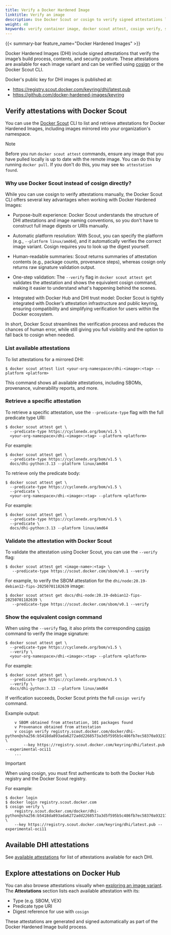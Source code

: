 ```yaml
---
title: Verify a Docker Hardened Image
linktitle: Verify an image
description: Use Docker Scout or cosign to verify signed attestations like SBOMs, provenance, and vulnerability data for Docker Hardened Images.
weight: 40
keywords: verify container image, docker scout attest, cosign verify, sbom validation, signed container attestations
---
```


{{< summary-bar feature_name="Docker Hardened Images" >}}

Docker Hardened Images (DHI) include signed attestations that verify the image’s
build process, contents, and security posture. These attestations are available
for each image variant and can be verified using
[cosign](https://docs.sigstore.dev/) or the Docker Scout CLI.

Docker's public key for DHI images is published at:

- https://registry.scout.docker.com/keyring/dhi/latest.pub
- https://github.com/docker-hardened-images/keyring

## Verify attestations with Docker Scout

You can use the [Docker Scout](/scout/) CLI to list and retrieve attestations for Docker
Hardened Images, including images mirrored into your organization's namespace.

> [!NOTE]
>
> Before you run `docker scout attest` commands, ensure any image that you have
> pulled locally is up to date with the remote image. You can do this by running
> `docker pull`. If you don't do this, you may see `No attestation found`.

### Why use Docker Scout instead of cosign directly?

While you can use cosign to verify attestations manually, the Docker Scout CLI
offers several key advantages when working with Docker Hardened Images:

- Purpose-built experience: Docker Scout understands the structure of DHI
  attestations and image naming conventions, so you don't have to construct full
  image digests or URIs manually.

- Automatic platform resolution: With Scout, you can specify the platform (e.g.,
  `--platform linux/amd64`), and it automatically verifies the correct image
  variant. Cosign requires you to look up the digest yourself.

- Human-readable summaries: Scout returns summaries of attestation contents
  (e.g., package counts, provenance steps), whereas cosign only returns raw
  signature validation output.

- One-step validation: The `--verify` flag in `docker scout attest get` validates
  the attestation and shows the equivalent cosign command, making it easier to
  understand what's happening behind the scenes.

- Integrated with Docker Hub and DHI trust model: Docker Scout is tightly
  integrated with Docker’s attestation infrastructure and public keyring,
  ensuring compatibility and simplifying verification for users within the
  Docker ecosystem.

In short, Docker Scout streamlines the verification process and reduces the chances of human error, while still giving you full visibility and the option to fall back to cosign when needed.

### List available attestations

To list attestations for a mirrored DHI:

```console
$ docker scout attest list <your-org-namespace>/dhi-<image>:<tag> --platform <platform>
```

This command shows all available attestations, including SBOMs, provenance, vulnerability reports, and more.

### Retrieve a specific attestation

To retrieve a specific attestation, use the `--predicate-type` flag with the full predicate type URI:

```console
$ docker scout attest get \
  --predicate-type https://cyclonedx.org/bom/v1.5 \
  <your-org-namespace>/dhi-<image>:<tag> --platform <platform>
```

For example:

```console
$ docker scout attest get \
  --predicate-type https://cyclonedx.org/bom/v1.5 \
  docs/dhi-python:3.13 --platform linux/amd64
```

To retrieve only the predicate body:

```console
$ docker scout attest get \
  --predicate-type https://cyclonedx.org/bom/v1.5 \
  --predicate \
  <your-org-namespace>/dhi-<image>:<tag> --platform <platform>
```

For example:

```console
$ docker scout attest get \
  --predicate-type https://cyclonedx.org/bom/v1.5 \
  --predicate \
  docs/dhi-python:3.13 --platform linux/amd64
```

### Validate the attestation with Docker Scout

To validate the attestation using Docker Scout, you can use the `--verify` flag:

```console
$ docker scout attest get <image-name>:<tag> \
   --predicate-type https://scout.docker.com/sbom/v0.1 --verify
```

For example, to verify the SBOM attestation for the `dhi/node:20.19-debian12-fips-20250701182639` image:

```console
$ docker scout attest get docs/dhi-node:20.19-debian12-fips-20250701182639 \
   --predicate-type https://scout.docker.com/sbom/v0.1 --verify
```

### Show the equivalent cosign command

When using the `--verify` flag, it also prints the corresponding
[cosign](https://docs.sigstore.dev/) command to verify the image signature:

```console
$ docker scout attest get \
  --predicate-type https://cyclonedx.org/bom/v1.5 \
  --verify \
  <your-org-namespace>/dhi-<image>:<tag> --platform <platform>
```

For example:

```console
$ docker scout attest get \
  --predicate-type https://cyclonedx.org/bom/v1.5 \
  --verify \
  docs/dhi-python:3.13 --platform linux/amd64
```

If verification succeeds, Docker Scout prints the full `cosign verify` command.

Example output:

```console
    v SBOM obtained from attestation, 101 packages found
    v Provenance obtained from attestation
    v cosign verify registry.scout.docker.com/docker/dhi-python@sha256:b5418da893ada6272add2268573a3d5f595b5c486fb7ec58370a93217a9785ae \
        --key https://registry.scout.docker.com/keyring/dhi/latest.pub --experimental-oci11
    ...
```

> [!IMPORTANT]
>
> When using cosign, you must first authenticate to both the Docker Hub registry
> and the Docker Scout registry.
>
> For example:
>
> ```console
> $ docker login
> $ docker login registry.scout.docker.com
> $ cosign verify \
>     registry.scout.docker.com/docker/dhi-python@sha256:b5418da893ada6272add2268573a3d5f595b5c486fb7ec58370a93217a9785ae \
>     --key https://registry.scout.docker.com/keyring/dhi/latest.pub --experimental-oci11
> ```

## Available DHI attestations

See [available
attestations](../core-concepts/attestations.md#available-attestations) for list
of attestations available for each DHI.

## Explore attestations on Docker Hub

You can also browse attestations visually when [exploring an image
variant](./explore.md#view-image-variant-details). The **Attestations** section
lists each available attestation with its:

- Type (e.g. SBOM, VEX)
- Predicate type URI
- Digest reference for use with `cosign`

These attestations are generated and signed automatically as part of the Docker
Hardened Image build process.